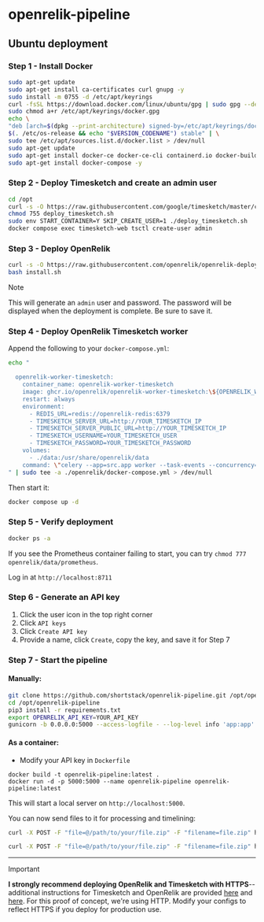 # openrelik-pipeline

## Ubuntu deployment

### Step 1 - Install Docker 
```bash
sudo apt-get update
sudo apt-get install ca-certificates curl gnupg -y
sudo install -m 0755 -d /etc/apt/keyrings
curl -fsSL https://download.docker.com/linux/ubuntu/gpg | sudo gpg --dearmor -o /etc/apt/keyrings/docker.gpg
sudo chmod a+r /etc/apt/keyrings/docker.gpg
echo \
"deb [arch=$(dpkg --print-architecture) signed-by=/etc/apt/keyrings/docker.gpg] https://download.docker.com/linux/ubuntu \
$(. /etc/os-release && echo "$VERSION_CODENAME") stable" | \
sudo tee /etc/apt/sources.list.d/docker.list > /dev/null
sudo apt-get update
sudo apt-get install docker-ce docker-ce-cli containerd.io docker-buildx-plugin docker-compose-plugin -y
sudo apt-get install docker-compose -y
```

### Step 2 - Deploy Timesketch and create an admin user
```bash
cd /opt
curl -s -O https://raw.githubusercontent.com/google/timesketch/master/contrib/deploy_timesketch.sh
chmod 755 deploy_timesketch.sh
sudo env START_CONTAINER=Y SKIP_CREATE_USER=1 ./deploy_timesketch.sh
docker compose exec timesketch-web tsctl create-user admin 
```

### Step 3 - Deploy OpenRelik
```bash
curl -s -O https://raw.githubusercontent.com/openrelik/openrelik-deploy/main/docker/install.sh # Modify this if you want
bash install.sh
```
> [!NOTE]  
> This will generate an `admin` user and password. The password will be displayed when the deployment is complete. Be sure to save it.


### Step 4 - Deploy OpenRelik Timesketch worker
Append the following to your `docker-compose.yml`:
```bash
echo "

  openrelik-worker-timesketch:
    container_name: openrelik-worker-timesketch
    image: ghcr.io/openrelik/openrelik-worker-timesketch:\${OPENRELIK_WORKER_TIMESKETCH_VERSION}
    restart: always
    environment:
      - REDIS_URL=redis://openrelik-redis:6379
      - TIMESKETCH_SERVER_URL=http://YOUR_TIMESKETCH_IP
      - TIMESKETCH_SERVER_PUBLIC_URL=http://YOUR_TIMESKETCH_IP
      - TIMESKETCH_USERNAME=YOUR_TIMESKETCH_USER
      - TIMESKETCH_PASSWORD=YOUR_TIMESKETCH_PASSWORD
    volumes:
      - ./data:/usr/share/openrelik/data
    command: \"celery --app=src.app worker --task-events --concurrency=1 --loglevel=INFO -Q openrelik-worker-timesketch\"
" | sudo tee -a ./openrelik/docker-compose.yml > /dev/null

```
Then start it:
```bash
docker compose up -d
```

### Step 5 - Verify deployment
```bash
docker ps -a
```
If you see the Prometheus container failing to start, you can try `chmod 777 openrelik/data/prometheus`.  

Log in at `http://localhost:8711`

### Step 6 - Generate an API key
1. Click the user icon in the top right corner
2. Click `API keys`
3. Click `Create API key`
4. Provide a name, click `Create`, copy the key, and save it for Step 7 


### Step 7 - Start the pipeline

#### Manually:
```bash
git clone https://github.com/shortstack/openrelik-pipeline.git /opt/openrelik-pipeline
cd /opt/openrelik-pipeline
pip3 install -r requirements.txt
export OPENRELIK_API_KEY=YOUR_API_KEY
gunicorn -b 0.0.0.0:5000 --access-logfile - --log-level info 'app:app'
```  

#### As a container:
* Modify your API key in `Dockerfile`
```
docker build -t openrelik-pipeline:latest .
docker run -d -p 5000:5000 --name openrelik-pipeline openrelik-pipeline:latest
```

This will start a local server on `http://localhost:5000`.  

You can now send files to it for processing and timelining:

```bash
curl -X POST -F "file=@/path/to/your/file.zip" -F "filename=file.zip" http://localhost:5000/api/plaso/upload

curl -X POST -F "file=@/path/to/your/file.zip" -F "filename=file.zip" http://localhost:5000/api/hayabusa/upload

```

  
------------------------------
> [!IMPORTANT]  
> **I strongly recommend deploying OpenRelik and Timesketch with HTTPS**--additional instructions for Timesketch and OpenRelik are provided [here](https://github.com/google/timesketch/blob/master/docs/guides/admin/install.md#4-enable-tls-optional) and [here](https://github.com/openrelik/openrelik.org/blob/main/content/guides/nginx.md). For this proof of concept, we're using HTTP. Modify your configs to reflect HTTPS if you deploy for production use. 